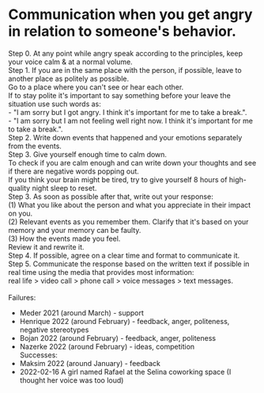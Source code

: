 # Communication when you get angry in relation to someone's behavior.

Step 0. At any point while angry speak according to the principles, keep your voice calm & at a normal volume.<br>
Step 1. If you are in the same place with the person, if possible, leave to another place as politely as possible.<br>
        Go to a place where you can't see or hear each other.<br>
        If to stay polite it's important to say something before your leave the situation use such words as:<br>
        - "I am sorry but I got angry. I think it's important for me to take a break.".<br>
        - "I am sorry but I am not feeling well right now. I think it's important for me to take a break.".<br>
Step 2. Write down events that happened and your emotions separately from the events.<br>
Step 3. Give yourself enough time to calm down.<br>
        To check if you are calm enough and can write down your thoughts and see if there are negative words popping out.<br>
        If you think your brain might be tired, try to give yourself 8 hours of high-quality night sleep to reset.<br>
Step 3. As soon as possible after that, write out your response:<br>
        (1) What you like about the person and what you appreciate in their impact on you.<br>
        (2) Relevant events as you remember them. Clarify that it's based on your memory and your memory can be faulty.<br>
        (3) How the events made you feel.<br>
        Review it and rewrite it.<br>
Step 4. If possible, agree on a clear time and format to communicate it.<br>
Step 5. Communicate the response based on the written text if possible in real time using the media that provides most information: <br>
        real life > video call > phone call > voice messages > text messages.<br>
<br>
Failures:<br>
- Meder 2021 (around March) - support<br>
- Henrique 2022 (around February) - feedback, anger, politeness, negative stereotypes<br>
- Bojan 2022 (around February) - feedback, anger, politeness<br>
- Nazerke 2022 (around February) - ideas, competition<br>
Successes:<br>
- Maksim 2022 (around January) - feedback<br>
- 2022-02-16 A girl named Rafael at the Selina coworking space (I thought her voice was too loud)<br>
